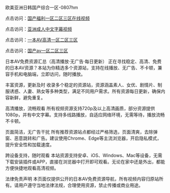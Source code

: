 欧美亚洲日韩国产综合一区-0807hm

点击访问：<a href="https://heiliaoxwd5i8.pages.dev">国产福利一区二区三区在线视频</a>

点击访问：<a href="https://heiliaoe8ajia.pages.dev">亚洲成人中文字幕视频</a>

点击访问：<a href="https://heiliaoxqkkct.pages.dev">一本AV高清一区二区三区</a>

点击访问：<a href="https://heiliaozj3tjd.pages.dev">国产av一区二区三区</a>


日本AV免费资源汇总（高清播放·无广告·每日更新）
正在寻找稳定、高清、免费的日本AV资源？本站为你精选多个资源站，支持在线播放、无广告、不卡顿，兼容手机和电脑端，立即访问，随时播放。

丰富资源，更新及时
收录多个稳定的资源站，资源涵盖素人、女优、剧情片、制服诱惑、人妻、熟女等多种类型，满足不同用户需求。所有资源每日更新，确保内容新鲜，避免重复。

高清播放，流畅观看
所有视频资源支持720p及以上高清画质，部分资源提供1080p，并有中文字幕。支持多线路播放，自适应网络环境，无需等待，播放流畅不卡顿。

页面简洁，无广告干扰
所有推荐资源站点都经过严格筛选，页面清爽，去除弹窗、恶意跳转和广告。建议使用Chrome、Edge等主流浏览器，开启隐私模式，提升安全性和加载速度。

跨设备支持，随时观看
本站资源支持安卓、iOS、Windows、Mac等设备，无需下载安装插件或APP，直接在浏览器中打开即可观看。无论在家中还是外出，都能方便快捷地观看高清视频。

法律免责声明
本页面仅提供公开的日本AV免费资源导航，所有视频内容归原站所有。请用户遵守当地法律法规，合理使用资源，禁止传播或商业用途。



<span style="display:none;">[Canonical link](https://github.com/uu59996/44555 ）</span>

